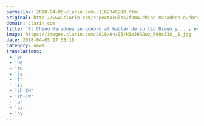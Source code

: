 ```yaml
---
permalink: 2018-04-05-clarin.com--1162345998.html
original: http://www.clarin.com/espectaculos/fama/chino-maradona-quebro-hablar-tio-diego-recibio-mensaje-dalma-vivo_0_r1Cy5hXsf.html
domain: clarin.com
title: 'El Chino Maradona se quebró al hablar de su tío Diego y... ¡recibió un mensaje de Dalma en vivo!'
image: https://images.clarin.com/2018/04/05/H1zJ6RQoz_600x338__1.jpg
date: 2018-04-05 17:58:18
category: news
translations: 
 - 'en'
 - 'de'
 - 'ru'
 - 'ja'
 - 'fr'
 - 'it'
 - 'zh-CN'
 - 'zh-TW'
 - 'ar'
 - 'pt'
 - 'hy'
---
```


